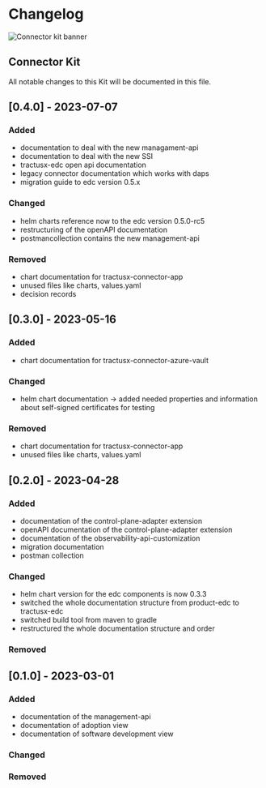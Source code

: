 # Changelog

![Connector kit banner](@site/static/img/ConnectorKitIcon.png)

## Connector Kit

All notable changes to this Kit will be documented in this file.

## [0.4.0] - 2023-07-07

### Added

- documentation to deal with the new managament-api
- documentation to deal with the new SSI
- tractusx-edc open api documentation
- legacy connector documentation which works with daps
- migration guide to edc version 0.5.x

### Changed

- helm charts reference now to the edc version 0.5.0-rc5
- restructuring of the openAPI documentation
- postmancollection contains the new management-api

### Removed

- chart documentation for tractusx-connector-app
- unused files like charts, values.yaml
- decision records

## [0.3.0] - 2023-05-16

### Added

- chart documentation for tractusx-connector-azure-vault

### Changed

- helm chart documentation -> added needed properties and information about self-signed certificates for testing

### Removed

- chart documentation for tractusx-connector-app
- unused files like charts, values.yaml

## [0.2.0] - 2023-04-28

### Added

- documentation of the control-plane-adapter extension
- openAPI documentation of the control-plane-adapter extension
- documentation of the observability-api-customization
- migration documentation
- postman collection

### Changed

- helm chart version for the edc components is now 0.3.3
- switched the whole documentation structure from product-edc to tractusx-edc
- switched build tool from maven to gradle
- restructured the whole documentation structure and order

### Removed

## [0.1.0] - 2023-03-01

### Added

- documentation of the management-api
- documentation of adoption view
- documentation of software development view

### Changed

### Removed
